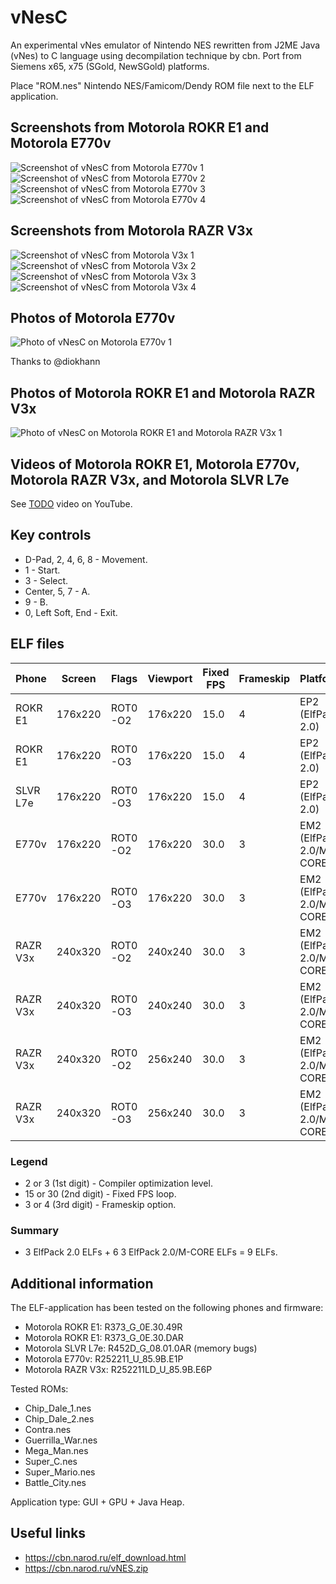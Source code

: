 vNesC
=====

An experimental vNes emulator of Nintendo NES rewritten from J2ME Java (vNes) to C language using decompilation technique by cbn. Port from Siemens x65, x75 (SGold, NewSGold) platforms.

Place "ROM.nes" Nintendo NES/Famicom/Dendy ROM file next to the ELF application.

## Screenshots from Motorola ROKR E1 and Motorola E770v

![Screenshot of vNesC from Motorola E770v 1](../images/Screenshot_vNesC_E770v_1.png) ![Screenshot of vNesC from Motorola E770v 2](../images/Screenshot_vNesC_E770v_2.png) ![Screenshot of vNesC from Motorola E770v 3](../images/Screenshot_vNesC_E770v_3.png) ![Screenshot of vNesC from Motorola E770v 4](../images/Screenshot_vNesC_E770v_4.png)

## Screenshots from Motorola RAZR V3x

![Screenshot of vNesC from Motorola V3x 1](../images/Screenshot_vNesC_V3x_1.png) ![Screenshot of vNesC from Motorola V3x 2](../images/Screenshot_vNesC_V3x_2.png) ![Screenshot of vNesC from Motorola V3x 3](../images/Screenshot_vNesC_V3x_3.png) ![Screenshot of vNesC from Motorola V3x 4](../images/Screenshot_vNesC_V3x_4.png)

## Photos of Motorola E770v

![Photo of vNesC on Motorola E770v 1](../images/Photo_vNesC_E770v_1.jpg)

Thanks to @diokhann

## Photos of Motorola ROKR E1 and Motorola RAZR V3x

![Photo of vNesC on Motorola ROKR E1 and Motorola RAZR V3x 1](../images/Photo_vNesC_E1_V3x_1.jpg)

## Videos of Motorola ROKR E1, Motorola E770v, Motorola RAZR V3x, and Motorola SLVR L7e

See [TODO](TODO) video on YouTube.

## Key controls

* D-Pad, 2, 4, 6, 8 - Movement.
* 1 - Start.
* 3 - Select.
* Center, 5, 7 - A.
* 9 - B.
* 0, Left Soft, End - Exit.

## ELF files

| Phone     | Screen  | Flags     | Viewport  | Fixed FPS  | Frameskip | Platform                  | ELF filename                   |
|-----------|---------|-----------|-----------|------------|-----------|---------------------------|--------------------------------|
| ROKR E1   | 176x220 | ROT0 -O2  | 176x220   | 15.0       | 4         | EP2 (ElfPack 2.0)         | vNesC_2-15-4_176x220.elf       |
| ROKR E1   | 176x220 | ROT0 -O3  | 176x220   | 15.0       | 4         | EP2 (ElfPack 2.0)         | vNesC_2-15-4_176x220.elf       |
| SLVR L7e  | 176x220 | ROT0 -O3  | 176x220   | 15.0       | 4         | EP2 (ElfPack 2.0)         | L7e/vNesC_3-15-4_176x220.elf   |
| E770v     | 176x220 | ROT0 -O2  | 176x220   | 30.0       | 3         | EM2 (ElfPack 2.0/M-CORE)  | E770v/vNesC_2-30-3_176x220.elf |
| E770v     | 176x220 | ROT0 -O3  | 176x220   | 30.0       | 3         | EM2 (ElfPack 2.0/M-CORE)  | E770v/vNesC_2-30-3_176x220.elf |
| RAZR V3x  | 240x320 | ROT0 -O2  | 240x240   | 30.0       | 3         | EM2 (ElfPack 2.0/M-CORE)  | V3x/vNesC_2-30-3_240x240.elf   |
| RAZR V3x  | 240x320 | ROT0 -O3  | 240x240   | 30.0       | 3         | EM2 (ElfPack 2.0/M-CORE)  | V3x/vNesC_3-30-3_240x240.elf   |
| RAZR V3x  | 240x320 | ROT0 -O2  | 256x240   | 30.0       | 3         | EM2 (ElfPack 2.0/M-CORE)  | V3x/vNesC_2-30-3_256x240.elf   |
| RAZR V3x  | 240x320 | ROT0 -O3  | 256x240   | 30.0       | 3         | EM2 (ElfPack 2.0/M-CORE)  | V3x/vNesC_3-30-3_256x240.elf   |

### Legend

* 2 or 3 (1st digit) - Compiler optimization level.
* 15 or 30 (2nd digit) - Fixed FPS loop.
* 3 or 4 (3rd digit) - Frameskip option.

### Summary

* 3 ElfPack 2.0 ELFs + 6 3 ElfPack 2.0/M-CORE ELFs = 9 ELFs.

## Additional information

The ELF-application has been tested on the following phones and firmware:

* Motorola ROKR E1: R373_G_0E.30.49R
* Motorola ROKR E1: R373_G_0E.30.DAR
* Motorola SLVR L7e: R452D_G_08.01.0AR (memory bugs)
* Motorola E770v: R252211_U_85.9B.E1P
* Motorola RAZR V3x: R252211LD_U_85.9B.E6P

Tested ROMs:

* Chip_Dale_1.nes
* Chip_Dale_2.nes
* Contra.nes
* Guerrilla_War.nes
* Mega_Man.nes
* Super_C.nes
* Super_Mario.nes
* Battle_City.nes

Application type: GUI + GPU + Java Heap.

## Useful links

* https://cbn.narod.ru/elf_download.html
* https://cbn.narod.ru/vNES.zip
